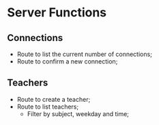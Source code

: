 # Server Functions

## Connections

- Route to list the current number of connections; 
- Route to confirm a new connection;

## Teachers

- Route to create a teacher;
- Route to list teachers;
    - Filter by subject, weekday and time;